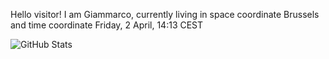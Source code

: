 Hello visitor! I am Giammarco, currently living in space coordinate Brussels and time coordinate Friday, 2 April, 14:13 CEST

![GitHub Stats](https://github-readme-stats.vercel.app/api?username=grcasanova)
